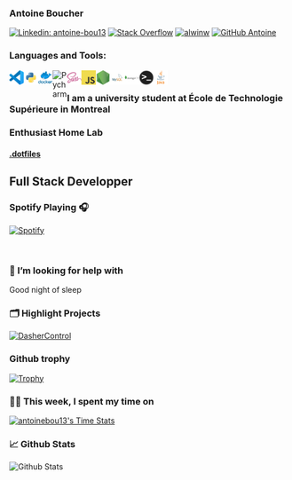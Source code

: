 ### Antoine Boucher


[![Linkedin: antoine-bou13](https://img.shields.io/badge/-antoinebou13-blue?style=flat-square&logo=Linkedin&logoColor=white&link=https://www.linkedin.com/in/antoine-bou13/)](https://www.linkedin.com/in/antoine-bou13/)
    <a href="https://stackoverflow.com/users/7993989/antoine-boucher" target="_blank"><img alt="Stack Overflow" src="https://img.shields.io/badge/-Stack%20Overflow-FE7A16?style=flat-square&logo=Stack-Overflow&logoColor=white"></a>
<a href="https://github.com/antoinebou13" target="_blank"><img alt="alwinw" src="https://badges.pufler.dev/visits/antoinebou13/antoinebou13?logo=GitHub&label=visits&color=success&logoColor=white&style=flat-square"/></a>
[![GitHub Antoine](https://img.shields.io/github/followers/antoinebou13?label=follow&style=social)](https://github.com/antoinebou13)


### Languages and Tools:

<img align="left" alt="Visual Studio Code" width="26px" src="https://raw.githubusercontent.com/github/explore/80688e429a7d4ef2fca1e82350fe8e3517d3494d/topics/visual-studio-code/visual-studio-code.png" />
<img align="left" alt="Python" width="26px" src="https://raw.githubusercontent.com/github/explore/80688e429a7d4ef2fca1e82350fe8e3517d3494d/topics/python/python.png" />
<img align="left" alt="Docker" width="26px" src="https://raw.githubusercontent.com/github/explore/80688e429a7d4ef2fca1e82350fe8e3517d3494d/topics/docker/docker.png" />
<img align="left" alt="Pycharm" width="26px" src="https://raw.githubusercontent.com/simple-icons/simple-icons/develop/icons/pycharm.svg" />
<img align="left" alt="Sass" width="26px" src="https://raw.githubusercontent.com/github/explore/80688e429a7d4ef2fca1e82350fe8e3517d3494d/topics/sass/sass.png" />
<img align="left" alt="JavaScript" width="26px" src="https://raw.githubusercontent.com/github/explore/80688e429a7d4ef2fca1e82350fe8e3517d3494d/topics/javascript/javascript.png" />
<img align="left" alt="Node.js" width="26px" src="https://raw.githubusercontent.com/github/explore/80688e429a7d4ef2fca1e82350fe8e3517d3494d/topics/nodejs/nodejs.png" />
<img align="left" alt="MySQL" width="26px" src="https://raw.githubusercontent.com/github/explore/80688e429a7d4ef2fca1e82350fe8e3517d3494d/topics/mysql/mysql.png" />
<img align="left" alt="MongoDB" width="26px" src="https://raw.githubusercontent.com/github/explore/80688e429a7d4ef2fca1e82350fe8e3517d3494d/topics/mongodb/mongodb.png" />
<img align="left" alt="Terminal" width="26px" src="https://raw.githubusercontent.com/github/explore/80688e429a7d4ef2fca1e82350fe8e3517d3494d/topics/terminal/terminal.png" />
<img align="left" alt="Java" width="26px" src="https://raw.githubusercontent.com/github/explore/80688e429a7d4ef2fca1e82350fe8e3517d3494d/topics/java/java.png" />
<br />

### I am a university student at École de Technologie Supérieure in Montreal
### Enthusiast Home Lab
#### [.dotfiles](https://github.com/antoinebou13/.dotfiles)

## Full Stack Developper

### Spotify Playing 🎧
[![Spotify](https://novatorem-antoinebou13.vercel.app/api/spotify)](https://open.spotify.com/user/antoinebou13)


<br />

### 🤔 I’m looking for help with
Good night of sleep

### 🗂️ Highlight Projects

[![DasherControl](https://github-readme-stats.vercel.app/api/pin/?username=antoinebou13&repo=DasherControl&theme=dark)](https://github.com/antoinebou13/DasherControl)

### Github trophy

[![Trophy](https://github-profile-trophy.vercel.app/?username=antoinebou13&theme=darkhub)](https://github.com/antoinebou13/github-profile-trophy)

### 👨‍💻 This week, I spent my time on
[![antoinebou13's Time Stats](https://github-readme-stats.vercel.app/api/wakatime?username=antoinebou13&theme=dark)](https://github.com/anuraghazra/github-readme-stats)


### 📈 Github Stats 

<img align="left" alt="Github Stats" src="https://github-readme-stats.vercel.app/api?username=antoinebou13&theme=dark&show_icons=true&hide_border=true" />

<br />




